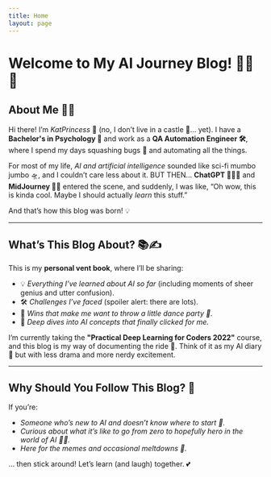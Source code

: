 ```yaml
---
title: Home
layout: page
---
```


# Welcome to My AI Journey Blog! 🎉🤖✨

## About Me 💁‍♀️  
Hi there! I’m *KatPrincess* 👑 (no, I don’t live in a castle 🏰… yet). I have a **Bachelor's in Psychology 🧠** and work as a **QA Automation Engineer 🛠️**, where I spend my days squashing bugs 🐛 and automating all the things.  

For most of my life, *AI and artificial intelligence* sounded like sci-fi mumbo jumbo 🛸, and I couldn’t care less about it. BUT THEN… **ChatGPT 🧙‍♂️✨** and **MidJourney 🎨🤯** entered the scene, and suddenly, I was like, “Oh wow, this is kinda cool. Maybe I should actually *learn* this stuff.”  

And that’s how this blog was born! 💡  

---

## What’s This Blog About? 📚✍️  
This is my **personal vent book**, where I’ll be sharing:  
- 💡 *Everything I’ve learned about AI so far* (including moments of sheer genius and utter confusion).  
- 🛠️ *Challenges I’ve faced* (spoiler alert: there are lots).  
- 🎉 *Wins that make me want to throw a little dance party 💃.*  
- 🧠 *Deep dives into AI concepts that *finally* clicked for me.*  

I’m currently taking the **"Practical Deep Learning for Coders 2022"** course, and this blog is my way of documenting the ride 🚀. Think of it as my AI diary 📔 but with less drama and more nerdy excitement.  

---

## Why Should You Follow This Blog? 👀  
If you’re:  
- *Someone who’s new to AI and doesn’t know where to start 🐣.*  
- *Curious about what it’s like to go from zero to *hopefully* hero in the world of AI 🦸‍♀️.*  
- *Here for the memes and occasional meltdowns 🤪.*  

… then stick around! Let’s learn (and laugh) together. 💕 
